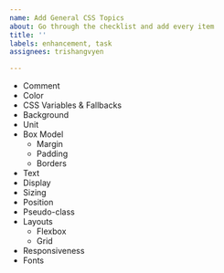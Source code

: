 ```yaml
---
name: Add General CSS Topics
about: Go through the checklist and add every item
title: ''
labels: enhancement, task
assignees: trishangvyen

---
```


- Comment
- Color
- CSS Variables & Fallbacks
- Background
- Unit
- Box Model
     - Margin
     - Padding
     - Borders
- Text
- Display
- Sizing
- Position
- Pseudo-class
- Layouts
     - Flexbox
     - Grid
- Responsiveness
- Fonts
